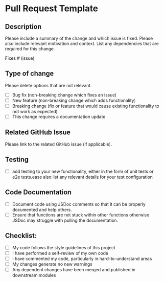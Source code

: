 # Pull Request Template

## Description

Please include a summary of the change and which issue is fixed. Please also include relevant motivation and context. List any dependencies that are required for this change.

Fixes # (issue)

## Type of change

Please delete options that are not relevant.

- [ ] Bug fix (non-breaking change which fixes an issue)
- [ ] New feature (non-breaking change which adds functionality)
- [ ] Breaking change (fix or feature that would cause existing functionality to not work as expected)
- [ ] This change requires a documentation update

## Related GitHub Issue
Please link to the related GitHub issue (if applicable).
## Testing
- [ ] add testing to your new functionality, either in the form of unit tests or e2e tests.ease also list any relevant details for your test configuration
## Code Documentation
- [ ] Document code using JSDoc comments so that it can be properly documented and help others.
- [ ] Ensure that functions are not stuck within other functions otherwise JSDoc may struggle with pulling the documentation.
## Checklist:

- [ ] My code follows the style guidelines of this project
- [ ] I have performed a self-review of my own code
- [ ] I have commented my code, particularly in hard-to-understand areas
- [ ] My changes generate no new warnings
- [ ] Any dependent changes have been merged and published in downstream modules

